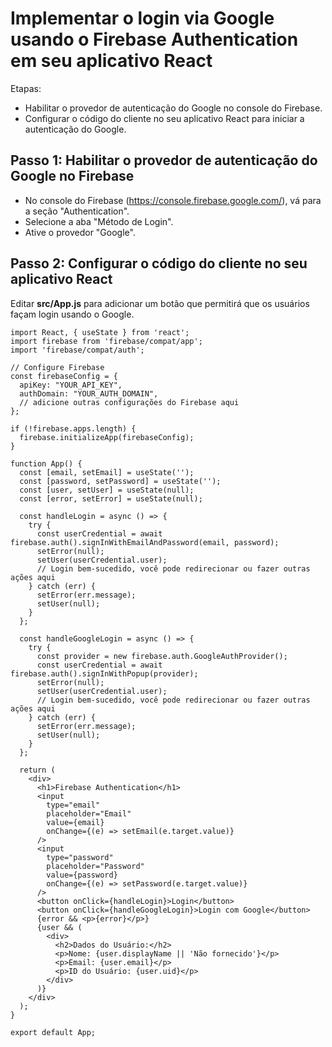 # Implementar o login via Google usando o Firebase Authentication em seu aplicativo React

Etapas:
- Habilitar o provedor de autenticação do Google no console do Firebase.
- Configurar o código do cliente no seu aplicativo React para iniciar a autenticação do Google.

## Passo 1: Habilitar o provedor de autenticação do Google no Firebase
- No console do Firebase (https://console.firebase.google.com/), vá para a seção "Authentication".
- Selecione a aba "Método de Login".
- Ative o provedor "Google".


## Passo 2: Configurar o código do cliente no seu aplicativo React

Editar **src/App.js** para adicionar um botão que permitirá que os usuários façam login usando o Google.

```
import React, { useState } from 'react';
import firebase from 'firebase/compat/app';
import 'firebase/compat/auth';

// Configure Firebase
const firebaseConfig = {
  apiKey: "YOUR_API_KEY",
  authDomain: "YOUR_AUTH_DOMAIN",
  // adicione outras configurações do Firebase aqui
};

if (!firebase.apps.length) {
  firebase.initializeApp(firebaseConfig);
}

function App() {
  const [email, setEmail] = useState('');
  const [password, setPassword] = useState('');
  const [user, setUser] = useState(null);
  const [error, setError] = useState(null);

  const handleLogin = async () => {
    try {
      const userCredential = await firebase.auth().signInWithEmailAndPassword(email, password);
      setError(null);
      setUser(userCredential.user);
      // Login bem-sucedido, você pode redirecionar ou fazer outras ações aqui
    } catch (err) {
      setError(err.message);
      setUser(null);
    }
  };

  const handleGoogleLogin = async () => {
    try {
      const provider = new firebase.auth.GoogleAuthProvider();
      const userCredential = await firebase.auth().signInWithPopup(provider);
      setError(null);
      setUser(userCredential.user);
      // Login bem-sucedido, você pode redirecionar ou fazer outras ações aqui
    } catch (err) {
      setError(err.message);
      setUser(null);
    }
  };

  return (
    <div>
      <h1>Firebase Authentication</h1>
      <input
        type="email"
        placeholder="Email"
        value={email}
        onChange={(e) => setEmail(e.target.value)}
      />
      <input
        type="password"
        placeholder="Password"
        value={password}
        onChange={(e) => setPassword(e.target.value)}
      />
      <button onClick={handleLogin}>Login</button>
      <button onClick={handleGoogleLogin}>Login com Google</button>
      {error && <p>{error}</p>}
      {user && (
        <div>
          <h2>Dados do Usuário:</h2>
          <p>Nome: {user.displayName || 'Não fornecido'}</p>
          <p>Email: {user.email}</p>
          <p>ID do Usuário: {user.uid}</p>
        </div>
      )}
    </div>
  );
}

export default App;
```


